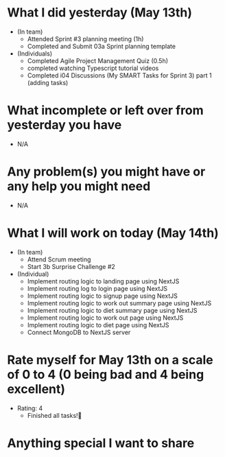 # What I did yesterday (May 13th)

-   (In team)
    -   Attended Sprint #3 planning meeting (1h)
    -   Completed and Submit 03a Sprint planning template
-   (Individuals)
    -   Completed Agile Project Management Quiz (0.5h)
    -   completed watching Typescript tutorial videos
    -   Completed i04 Discussions (My SMART Tasks for Sprint 3) part 1 (adding tasks)

# What incomplete or left over from yesterday you have

-   N/A

# Any problem(s) you might have or any help you might need

-   N/A

# What I will work on today (May 14th)

-   (In team)
    -   Attend Scrum meeting
    -   Start 3b Surprise Challenge #2
-   (Individual)
    -   Implement routing logic to landing page using NextJS
    -   Implement routing log to login page using NextJS
    -   Implement routing logic to signup page using NextJS
    -   Implement routing logic to work out summary page using NextJS
    -   Implement routing logic to diet summary page using NextJS
    -   Implement routing logic to work out page using NextJS
    -   Implement routing logic to diet page using NextJS
    -   Connect MongoDB to NextJS server

# Rate myself for May 13th on a scale of 0 to 4 (0 being bad and 4 being excellent)

-   Rating: 4
    -   Finished all tasks!🎉

# Anything special I want to share
